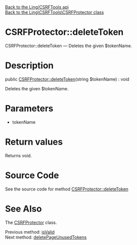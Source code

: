 [Back to the Ling/CSRFTools api](https://github.com/lingtalfi/CSRFTools/blob/master/doc/api/Ling/CSRFTools.md)<br>
[Back to the Ling\CSRFTools\CSRFProtector class](https://github.com/lingtalfi/CSRFTools/blob/master/doc/api/Ling/CSRFTools/CSRFProtector.md)


CSRFProtector::deleteToken
================



CSRFProtector::deleteToken — Deletes the given $tokenName.




Description
================


public [CSRFProtector::deleteToken](https://github.com/lingtalfi/CSRFTools/blob/master/doc/api/Ling/CSRFTools/CSRFProtector/deleteToken.md)(string $tokenName) : void




Deletes the given $tokenName.




Parameters
================


- tokenName

    


Return values
================

Returns void.








Source Code
===========
See the source code for method [CSRFProtector::deleteToken](https://github.com/lingtalfi/CSRFTools/blob/master/CSRFProtector.php#L232-L236)


See Also
================

The [CSRFProtector](https://github.com/lingtalfi/CSRFTools/blob/master/doc/api/Ling/CSRFTools/CSRFProtector.md) class.

Previous method: [isValid](https://github.com/lingtalfi/CSRFTools/blob/master/doc/api/Ling/CSRFTools/CSRFProtector/isValid.md)<br>Next method: [deletePageUnusedTokens](https://github.com/lingtalfi/CSRFTools/blob/master/doc/api/Ling/CSRFTools/CSRFProtector/deletePageUnusedTokens.md)<br>


